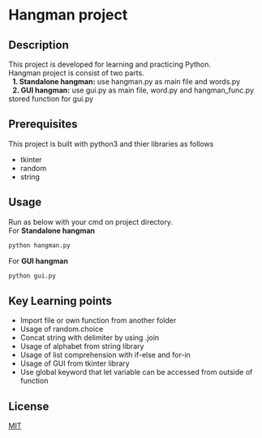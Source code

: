 # Hangman project

## Description
This project is developed for learning and practicing Python.\
Hangman project is consist of two parts.\
&nbsp;&nbsp;**1. Standalone hangman:** use hangman.py as main file and words.py\
&nbsp;&nbsp;**2. GUI hangman:** use gui.py as main file, word.py and hangman_func.py stored function for gui.py

## Prerequisites
This project is built with python3 and thier libraries as follows
- tkinter
- random
- string

## Usage
Run as below with your cmd on project directory.\
For **Standalone hangman**
```cmd
python hangman.py
```
For **GUI hangman**
```cmd
python gui.py
```

## Key Learning points
- Import file or own function from another folder
- Usage of random.choice
- Concat string with delimiter by using .join
- Usage of alphabet from string library
- Usage of list comprehension with if-else and for-in
- Usage of GUI from tkinter library
- Use global keyword that let variable can be accessed from outside of function

## License
[MIT](https://choosealicense.com/licenses/mit/)
